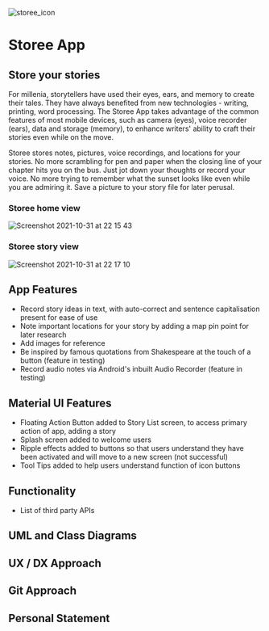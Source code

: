 ![storee_icon](https://user-images.githubusercontent.com/59654922/137646400-459bd1cb-8e5e-4f1e-a9bb-77d153af6a64.png)

# Storee App

## Store your stories

For millenia, storytellers have used their eyes, ears, and memory to create their tales. They have always benefited from new technologies - writing, printing, word processing. The Storee App takes advantage of the common features of most mobile devices, such as camera (eyes), voice recorder (ears), data and storage (memory), to enhance writers' ability to craft their stories even while on the move.


Storee stores notes, pictures, voice recordings, and locations for your stories. No more scrambling for pen and paper when the closing line of your chapter hits you on the bus. Just jot down your thoughts or record your voice. No more trying to remember what the sunset looks like even while you are admiring it. Save a picture to your story file for later perusal.

### Storee home view
![Screenshot 2021-10-31 at 22 15 43](https://user-images.githubusercontent.com/59654922/139603758-fedd51dc-5ea6-4530-b18f-bd62d765453c.png)

### Storee story view
![Screenshot 2021-10-31 at 22 17 10](https://user-images.githubusercontent.com/59654922/139603764-315ae203-2f4e-4188-a9fa-bb93b15db234.png)

## App Features
- Record story ideas in text, with auto-correct and sentence capitalisation present for ease of use
- Note important locations for your story by adding a map pin point for later research
- Add images for reference
- Be inspired by famous quotations from Shakespeare at the touch of a button (feature in testing)
- Record audio notes via Android's inbuilt Audio Recorder (feature in testing)

## Material UI Features
- Floating Action Button added to Story List screen, to access primary action of app, adding a story
- Splash screen added to welcome users
- Ripple effects added to buttons so that users understand they have been activated and will move to a new screen (not successful)
- Tool Tips added to help users understand function of icon buttons

## Functionality
- List of third party APIs

## UML and Class Diagrams

## UX / DX Approach

## Git Approach

## Personal Statement



